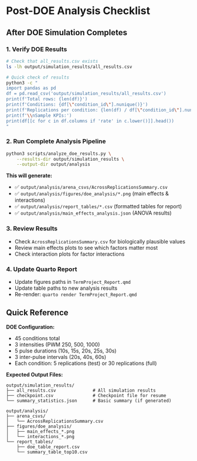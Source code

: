 # Post-DOE Analysis Checklist

## After DOE Simulation Completes

### 1. Verify DOE Results
```bash
# Check that all_results.csv exists
ls -lh output/simulation_results/all_results.csv

# Quick check of results
python3 -c "
import pandas as pd
df = pd.read_csv('output/simulation_results/all_results.csv')
print(f'Total rows: {len(df)}')
print(f'Conditions: {df[\"condition_id\"].nunique()}')
print(f'Replications per condition: {len(df) / df[\"condition_id\"].nunique():.0f}')
print(f'\\nSample KPIs:')
print(df[[c for c in df.columns if 'rate' in c.lower()]].head())
"
```

### 2. Run Complete Analysis Pipeline
```bash
python3 scripts/analyze_doe_results.py \
    --results-dir output/simulation_results \
    --output-dir output/analysis
```

**This will generate:**
- ✅ `output/analysis/arena_csvs/AcrossReplicationsSummary.csv`
- ✅ `output/analysis/figures/doe_analysis/*.png` (main effects & interactions)
- ✅ `output/analysis/report_tables/*.csv` (formatted tables for report)
- ✅ `output/analysis/main_effects_analysis.json` (ANOVA results)

### 3. Review Results
- Check `AcrossReplicationsSummary.csv` for biologically plausible values
- Review main effects plots to see which factors matter most
- Check interaction plots for factor interactions

### 4. Update Quarto Report
- Update figures paths in `TermProject_Report.qmd`
- Update table paths to new analysis results
- Re-render: `quarto render TermProject_Report.qmd`

## Quick Reference

**DOE Configuration:**
- 45 conditions total
- 3 intensities (PWM 250, 500, 1000)
- 5 pulse durations (10s, 15s, 20s, 25s, 30s)
- 3 inter-pulse intervals (20s, 40s, 60s)
- Each condition: 5 replications (test) or 30 replications (full)

**Expected Output Files:**
```
output/simulation_results/
├── all_results.csv              # All simulation results
├── checkpoint.csv               # Checkpoint file for resume
└── summary_statistics.json      # Basic summary (if generated)

output/analysis/
├── arena_csvs/
│   └── AcrossReplicationsSummary.csv
├── figures/doe_analysis/
│   ├── main_effects_*.png
│   └── interactions_*.png
└── report_tables/
    ├── doe_table_report.csv
    └── summary_table_top10.csv
```



